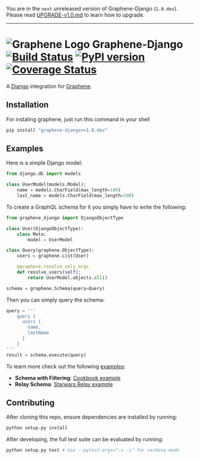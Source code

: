 You are in the `next` unreleased version of Graphene-Django (`1.0.dev`).
Please read [UPGRADE-v1.0.md](https://github.com/graphql-python/graphene/blob/master/UPGRADE-v1.0.md) to learn how to upgrade.

---

# ![Graphene Logo](http://graphene-python.org/favicon.png) Graphene-Django [![Build Status](https://travis-ci.org/graphql-python/graphene-django.svg?branch=master)](https://travis-ci.org/graphql-python/graphene-django) [![PyPI version](https://badge.fury.io/py/graphene-django.svg)](https://badge.fury.io/py/graphene-django) [![Coverage Status](https://coveralls.io/repos/graphql-python/graphene-django/badge.svg?branch=master&service=github)](https://coveralls.io/github/graphql-python/graphene-django?branch=master)


A [Django](https://www.djangoproject.com/) integration for [Graphene](http://graphene-python.org/).

## Installation

For instaling graphene, just run this command in your shell

```bash
pip install "graphene-django>=1.0.dev"
```

## Examples

Here is a simple Django model:

```python
from django.db import models

class UserModel(models.Model):
    name = models.CharField(max_length=100)
    last_name = models.CharField(max_length=100)
```

To create a GraphQL schema for it you simply have to write the following:

```python
from graphene_django import DjangoObjectType

class User(DjangoObjectType):
    class Meta:
        model = UserModel

class Query(graphene.ObjectType):
    users = graphene.List(User)

    @graphene.resolve_only_args
    def resolve_users(self):
        return UserModel.objects.all()

schema = graphene.Schema(query=Query)
```

Then you can simply query the schema:

```python
query = '''
    query {
      users {
        name,
        lastName
      }
    }
'''
result = schema.execute(query)
```

To learn more check out the following [examples](examples/):

* **Schema with Filtering**: [Cookbook example](examples/cookbook)
* **Relay Schema**: [Starwars Relay example](examples/starwars)


## Contributing

After cloning this repo, ensure dependencies are installed by running:

```sh
python setup.py install
```

After developing, the full test suite can be evaluated by running:

```sh
python setup.py test # Use --pytest-args="-v -s" for verbose mode
```
